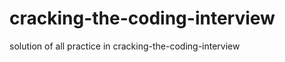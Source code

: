 cracking-the-coding-interview
=============================

solution of all practice in cracking-the-coding-interview
